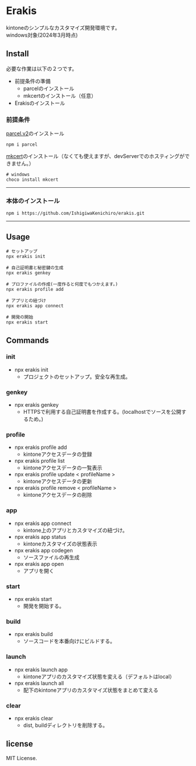 # Erakis
kintoneのシンプルなカスタマイズ開発環境です。   
windows対象(2024年3月時点)

## Install
必要な作業は以下の２つです。
- 前提条件の準備
    - parcelのインストール
    - mkcertのインストール（任意）
- Erakisのインストール

### 前提条件
[parcel.v2](https://parceljs.org/)のインストール
```
npm i parcel
```

[mkcert](https://github.com/FiloSottile/mkcert)のインストール（なくても使えますが、devServerでのホスティングができません。）
```
# windows
choco install mkcert
```
---
### 本体のインストール
```
npm i https://github.com/IshigiwaKenichiro/erakis.git
```
---

## Usage
```
# セットアップ
npx erakis init

# 自己証明書と秘密鍵の生成
npx erakis genkey

# プロファイルの作成(一度作ると何度でもつかえます。)
npx erakis profile add

# アプリとの紐づけ
npx erakis app connect

# 開発の開始
npx erakis start

```


## Commands
### init
- npx erakis init
    - プロジェクトのセットアップ。安全な再生成。
### genkey
- npx erakis genkey
    - HTTPSで利用する自己証明書を作成する。(localhostでソースを公開するため。)

### profile
- npx erakis profile add
    - kintoneアクセスデータの登録
- npx erakis profile list
    - kintoneアクセスデータの一覧表示
- npx erakis profile update < profileName >
    - kintoneアクセスデータの更新
- npx erakis profile remove < profileName >
    - kintoneアクセスデータの削除

### app
- npx erakis app connect
    - kintone上のアプリとカスタマイズの紐づけ。
- npx erakis app status
    - kintoneカスタマイズの状態表示
- npx erakis app codegen
    - ソースファイルの再生成
- npx erakis app open
    - アプリを開く

### start
- npx erakis start
    - 開発を開始する。

### build
- npx erakis build
    - ソースコードを本番向けにビルドする。

### launch
- npx erakis launch app
    - kintoneアプリのカスタマイズ状態を変える（デフォルトはlocal）
- npx erakis launch all
    - 配下のkintoneアプリのカスタマイズ状態をまとめて変える

### clear
- npx erakis clear
    - dist, buildディレクトリを削除する。


## license
MIT License.

